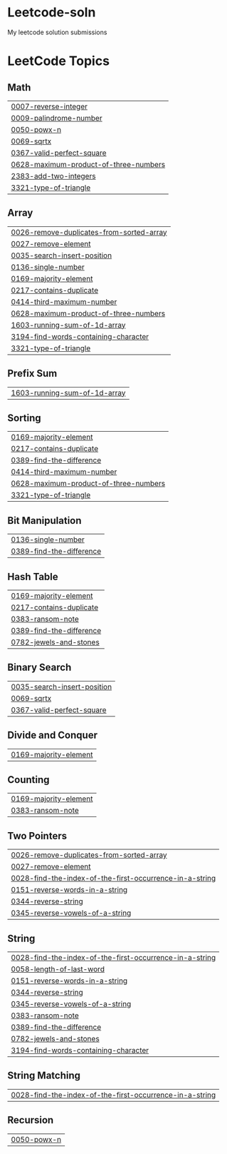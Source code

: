 # Leetcode-soln
My leetcode solution submissions

<!---LeetCode Topics Start-->
# LeetCode Topics
## Math
|  |
| ------- |
| [0007-reverse-integer](https://github.com/makankosappoh/Leetcode-soln/tree/master/0007-reverse-integer) |
| [0009-palindrome-number](https://github.com/makankosappoh/Leetcode-soln/tree/master/0009-palindrome-number) |
| [0050-powx-n](https://github.com/makankosappoh/Leetcode-soln/tree/master/0050-powx-n) |
| [0069-sqrtx](https://github.com/makankosappoh/Leetcode-soln/tree/master/0069-sqrtx) |
| [0367-valid-perfect-square](https://github.com/makankosappoh/Leetcode-soln/tree/master/0367-valid-perfect-square) |
| [0628-maximum-product-of-three-numbers](https://github.com/makankosappoh/Leetcode-soln/tree/master/0628-maximum-product-of-three-numbers) |
| [2383-add-two-integers](https://github.com/makankosappoh/Leetcode-soln/tree/master/2383-add-two-integers) |
| [3321-type-of-triangle](https://github.com/makankosappoh/Leetcode-soln/tree/master/3321-type-of-triangle) |
## Array
|  |
| ------- |
| [0026-remove-duplicates-from-sorted-array](https://github.com/makankosappoh/Leetcode-soln/tree/master/0026-remove-duplicates-from-sorted-array) |
| [0027-remove-element](https://github.com/makankosappoh/Leetcode-soln/tree/master/0027-remove-element) |
| [0035-search-insert-position](https://github.com/makankosappoh/Leetcode-soln/tree/master/0035-search-insert-position) |
| [0136-single-number](https://github.com/makankosappoh/Leetcode-soln/tree/master/0136-single-number) |
| [0169-majority-element](https://github.com/makankosappoh/Leetcode-soln/tree/master/0169-majority-element) |
| [0217-contains-duplicate](https://github.com/makankosappoh/Leetcode-soln/tree/master/0217-contains-duplicate) |
| [0414-third-maximum-number](https://github.com/makankosappoh/Leetcode-soln/tree/master/0414-third-maximum-number) |
| [0628-maximum-product-of-three-numbers](https://github.com/makankosappoh/Leetcode-soln/tree/master/0628-maximum-product-of-three-numbers) |
| [1603-running-sum-of-1d-array](https://github.com/makankosappoh/Leetcode-soln/tree/master/1603-running-sum-of-1d-array) |
| [3194-find-words-containing-character](https://github.com/makankosappoh/Leetcode-soln/tree/master/3194-find-words-containing-character) |
| [3321-type-of-triangle](https://github.com/makankosappoh/Leetcode-soln/tree/master/3321-type-of-triangle) |
## Prefix Sum
|  |
| ------- |
| [1603-running-sum-of-1d-array](https://github.com/makankosappoh/Leetcode-soln/tree/master/1603-running-sum-of-1d-array) |
## Sorting
|  |
| ------- |
| [0169-majority-element](https://github.com/makankosappoh/Leetcode-soln/tree/master/0169-majority-element) |
| [0217-contains-duplicate](https://github.com/makankosappoh/Leetcode-soln/tree/master/0217-contains-duplicate) |
| [0389-find-the-difference](https://github.com/makankosappoh/Leetcode-soln/tree/master/0389-find-the-difference) |
| [0414-third-maximum-number](https://github.com/makankosappoh/Leetcode-soln/tree/master/0414-third-maximum-number) |
| [0628-maximum-product-of-three-numbers](https://github.com/makankosappoh/Leetcode-soln/tree/master/0628-maximum-product-of-three-numbers) |
| [3321-type-of-triangle](https://github.com/makankosappoh/Leetcode-soln/tree/master/3321-type-of-triangle) |
## Bit Manipulation
|  |
| ------- |
| [0136-single-number](https://github.com/makankosappoh/Leetcode-soln/tree/master/0136-single-number) |
| [0389-find-the-difference](https://github.com/makankosappoh/Leetcode-soln/tree/master/0389-find-the-difference) |
## Hash Table
|  |
| ------- |
| [0169-majority-element](https://github.com/makankosappoh/Leetcode-soln/tree/master/0169-majority-element) |
| [0217-contains-duplicate](https://github.com/makankosappoh/Leetcode-soln/tree/master/0217-contains-duplicate) |
| [0383-ransom-note](https://github.com/makankosappoh/Leetcode-soln/tree/master/0383-ransom-note) |
| [0389-find-the-difference](https://github.com/makankosappoh/Leetcode-soln/tree/master/0389-find-the-difference) |
| [0782-jewels-and-stones](https://github.com/makankosappoh/Leetcode-soln/tree/master/0782-jewels-and-stones) |
## Binary Search
|  |
| ------- |
| [0035-search-insert-position](https://github.com/makankosappoh/Leetcode-soln/tree/master/0035-search-insert-position) |
| [0069-sqrtx](https://github.com/makankosappoh/Leetcode-soln/tree/master/0069-sqrtx) |
| [0367-valid-perfect-square](https://github.com/makankosappoh/Leetcode-soln/tree/master/0367-valid-perfect-square) |
## Divide and Conquer
|  |
| ------- |
| [0169-majority-element](https://github.com/makankosappoh/Leetcode-soln/tree/master/0169-majority-element) |
## Counting
|  |
| ------- |
| [0169-majority-element](https://github.com/makankosappoh/Leetcode-soln/tree/master/0169-majority-element) |
| [0383-ransom-note](https://github.com/makankosappoh/Leetcode-soln/tree/master/0383-ransom-note) |
## Two Pointers
|  |
| ------- |
| [0026-remove-duplicates-from-sorted-array](https://github.com/makankosappoh/Leetcode-soln/tree/master/0026-remove-duplicates-from-sorted-array) |
| [0027-remove-element](https://github.com/makankosappoh/Leetcode-soln/tree/master/0027-remove-element) |
| [0028-find-the-index-of-the-first-occurrence-in-a-string](https://github.com/makankosappoh/Leetcode-soln/tree/master/0028-find-the-index-of-the-first-occurrence-in-a-string) |
| [0151-reverse-words-in-a-string](https://github.com/makankosappoh/Leetcode-soln/tree/master/0151-reverse-words-in-a-string) |
| [0344-reverse-string](https://github.com/makankosappoh/Leetcode-soln/tree/master/0344-reverse-string) |
| [0345-reverse-vowels-of-a-string](https://github.com/makankosappoh/Leetcode-soln/tree/master/0345-reverse-vowels-of-a-string) |
## String
|  |
| ------- |
| [0028-find-the-index-of-the-first-occurrence-in-a-string](https://github.com/makankosappoh/Leetcode-soln/tree/master/0028-find-the-index-of-the-first-occurrence-in-a-string) |
| [0058-length-of-last-word](https://github.com/makankosappoh/Leetcode-soln/tree/master/0058-length-of-last-word) |
| [0151-reverse-words-in-a-string](https://github.com/makankosappoh/Leetcode-soln/tree/master/0151-reverse-words-in-a-string) |
| [0344-reverse-string](https://github.com/makankosappoh/Leetcode-soln/tree/master/0344-reverse-string) |
| [0345-reverse-vowels-of-a-string](https://github.com/makankosappoh/Leetcode-soln/tree/master/0345-reverse-vowels-of-a-string) |
| [0383-ransom-note](https://github.com/makankosappoh/Leetcode-soln/tree/master/0383-ransom-note) |
| [0389-find-the-difference](https://github.com/makankosappoh/Leetcode-soln/tree/master/0389-find-the-difference) |
| [0782-jewels-and-stones](https://github.com/makankosappoh/Leetcode-soln/tree/master/0782-jewels-and-stones) |
| [3194-find-words-containing-character](https://github.com/makankosappoh/Leetcode-soln/tree/master/3194-find-words-containing-character) |
## String Matching
|  |
| ------- |
| [0028-find-the-index-of-the-first-occurrence-in-a-string](https://github.com/makankosappoh/Leetcode-soln/tree/master/0028-find-the-index-of-the-first-occurrence-in-a-string) |
## Recursion
|  |
| ------- |
| [0050-powx-n](https://github.com/makankosappoh/Leetcode-soln/tree/master/0050-powx-n) |
<!---LeetCode Topics End-->